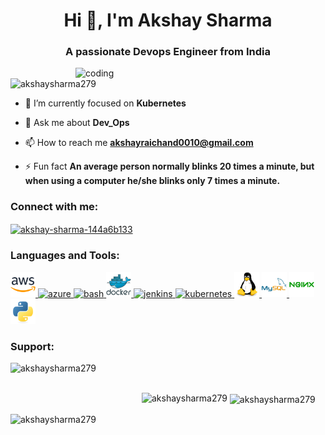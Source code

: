 
<h1 align="center">Hi 👋, I'm Akshay Sharma</h1>
<h3 align="center">A passionate Devops Engineer from India</h3>

<img align="right" alt="coding" width="400" src="https://user-images.githubusercontent.com/55389276/140866485-8fb1c876-9a8f-4d6a-98dc-08c4981eaf70.gif">

<p align="left"> <img src="https://komarev.com/ghpvc/?username=akshaysharma279&label=Profile%20views&color=0e75b6&style=flat" alt="akshaysharma279" /> </p>

- 🌱 I’m currently focused on **Kubernetes**

- 💬 Ask me about **Dev_Ops**

- 📫 How to reach me **akshayraichand0010@gmail.com**

- ⚡ Fun fact **An average person normally blinks 20 times a minute, but when using a computer he/she blinks only 7 times a minute.**

<h3 align="left">Connect with me:</h3>
<p align="left">
<a href="https://linkedin.com/in/akshay-sharma-144a6b133" target="blank"><img align="center" src="https://raw.githubusercontent.com/rahuldkjain/github-profile-readme-generator/master/src/images/icons/Social/linked-in-alt.svg" alt="akshay-sharma-144a6b133" height="30" width="40" /></a>
</p>

<h3 align="left">Languages and Tools:</h3>
<p align="left"> <a href="https://aws.amazon.com" target="_blank" rel="noreferrer"> <img src="https://raw.githubusercontent.com/devicons/devicon/master/icons/amazonwebservices/amazonwebservices-original-wordmark.svg" alt="aws" width="40" height="40"/> </a> <a href="https://azure.microsoft.com/en-in/" target="_blank" rel="noreferrer"> <img src="https://www.vectorlogo.zone/logos/microsoft_azure/microsoft_azure-icon.svg" alt="azure" width="40" height="40"/> </a> <a href="https://www.gnu.org/software/bash/" target="_blank" rel="noreferrer"> <img src="https://www.vectorlogo.zone/logos/gnu_bash/gnu_bash-icon.svg" alt="bash" width="40" height="40"/> </a> <a href="https://www.docker.com/" target="_blank" rel="noreferrer"> <img src="https://raw.githubusercontent.com/devicons/devicon/master/icons/docker/docker-original-wordmark.svg" alt="docker" width="40" height="40"/> </a> <a href="https://www.jenkins.io" target="_blank" rel="noreferrer"> <img src="https://www.vectorlogo.zone/logos/jenkins/jenkins-icon.svg" alt="jenkins" width="40" height="40"/> </a> <a href="https://kubernetes.io" target="_blank" rel="noreferrer"> <img src="https://www.vectorlogo.zone/logos/kubernetes/kubernetes-icon.svg" alt="kubernetes" width="40" height="40"/> </a> <a href="https://www.linux.org/" target="_blank" rel="noreferrer"> <img src="https://raw.githubusercontent.com/devicons/devicon/master/icons/linux/linux-original.svg" alt="linux" width="40" height="40"/> </a> <a href="https://www.mysql.com/" target="_blank" rel="noreferrer"> <img src="https://raw.githubusercontent.com/devicons/devicon/master/icons/mysql/mysql-original-wordmark.svg" alt="mysql" width="40" height="40"/> </a> <a href="https://www.nginx.com" target="_blank" rel="noreferrer"> <img src="https://raw.githubusercontent.com/devicons/devicon/master/icons/nginx/nginx-original.svg" alt="nginx" width="40" height="40"/> </a> <a href="https://www.python.org" target="_blank" rel="noreferrer"> <img src="https://raw.githubusercontent.com/devicons/devicon/master/icons/python/python-original.svg" alt="python" width="40" height="40"/> </a> </p>

<h3 align="left">Support:</h3>
<p><a href="https://www.buymeacoffee.com/akshaysharma279"> <img align="left" src="https://cdn.buymeacoffee.com/buttons/v2/default-yellow.png" height="50" width="210" alt="akshaysharma279" /></a></p><br><br>

<p><img align="left" src="https://github-readme-stats.vercel.app/api/top-langs?username=akshaysharma279&show_icons=true&locale=en&layout=compact" alt="akshaysharma279" /></p>

<p>&nbsp;<img align="center" src="https://github-readme-stats.vercel.app/api?username=akshaysharma279&show_icons=true&locale=en" alt="akshaysharma279" /></p>

<p><img align="center" src="https://github-readme-streak-stats.herokuapp.com/?user=akshaysharma279&" alt="akshaysharma279" /></p>

